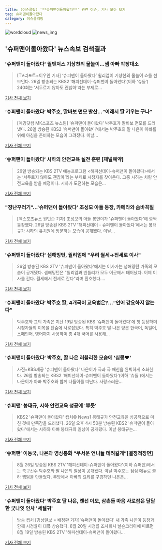 ```yaml
---
title: (이슈클립) '**슈퍼맨이돌아왔다**' 관련 이슈, 기사 모아 보기
tag: 슈퍼맨이돌아왔다
category: 이슈클리핑
---
```

![wordcloud](https://s3.ap-northeast-2.amazonaws.com/lyrics101-wordcloud/2018-08-26-1535274341.png)
![news_img](https://user-images.githubusercontent.com/42597476/44507050-1206f400-a6e4-11e8-8d98-7ffbfebb353f.png)
## **'**슈퍼맨이돌아왔다**'** 뉴스속보 검색결과
### '슈퍼맨이 돌아왔다' 윌벤져스 기상천외 물놀이…샘 아빠 박장대소

>[TV리포트=이우인 기자] ‘슈퍼맨이 돌아왔다’ 윌리엄이 기상천외 물놀이 쇼를 선보인다. 26일 방송되는 KBS2 ‘해피선데이-슈퍼맨이 돌아왔다’(이하 ‘슈돌’) 240회는 ‘서두르지 않아도 괜찮아’라는 부제로...

<a href="http://www.tvreport.co.kr/?c=news&m=newsview&idx=1076556" target="_blank">기사 전체 보기</a>

### ‘슈퍼맨이 돌아왔다’ 박주호, 딸바보 면모 발산...“이래서 딸 키우는 구나“

>[매경닷컴 MK스포츠 뉴스팀] ‘슈퍼맨이 돌아왔다’ 박주호가 딸바보 면모를 드러냈다. 26일 방송된 KBS2 ‘슈퍼맨이 돌아왔다’에서는 박주호의 딸 나은이 아빠를 위해 아침을 준비하는 모습이 그려졌다. 이날...

<a href="http://sports.mk.co.kr/view.php?year=2018&no=535537" target="_blank">기사 전체 보기</a>

### ‘슈퍼맨이 돌아왔다’ 시하의 안전교육 실전 훈련 [채널예약]

>26일 방송되는 KBS 2TV 예능프로그램 <해피선데이-슈퍼맨이 돌아왔다>에서는 ‘서두르지 않아도 괜찮아’라는 부제로 시청자를 찾아온다. 그중 시하는 차량 안전교육을 받을 예정이다. 시하가 도전하는 모습은...

<a href="http://sports.khan.co.kr/news/sk_index.html?art_id=201808260200003&sec_id=540201&pt=nv" target="_blank">기사 전체 보기</a>

### "장난꾸러기"...'슈퍼맨이 돌아왔다' 조성모 아들 등장, 카메라와 숨바꼭질

>[엑스포츠뉴스 원민순 기자] 조성모의 아들 봉연이가 '슈퍼맨이 돌아왔다'에 깜짝 등장했다. 26일 방송된 KBS 2TV '해피선데이 - 슈퍼맨이 돌아왔다'에서는 봉태규가 시하의 유치원에 방문하는 모습이 공개됐다. 이날...

<a href="http://www.xportsnews.com/?ac=article_view&entry_id=1012252" target="_blank">기사 전체 보기</a>

### '슈퍼맨이 돌아왔다' 샘해밍턴, 윌리엄에 "우리 월세→전세로 이사"

>26일 방송된 KBS 2TV '슈퍼맨이 돌아왔다'에서는 이사가는 샘해밍턴 가족의 모습이 공개됐다. 샘해밍턴은 "윌리엄과 벤틀리가 모두 이곳에서 태어났다. 이제 이사를 간다. 월세에서 전세로 간다"라며 환호했다....

<a href="http://www.mydaily.co.kr/new_yk/html/read.php?newsid=201808261748423066&ext=na" target="_blank">기사 전체 보기</a>

### ‘슈퍼맨이 돌아왔다’ 박주호 딸, 4개국어 교육법은?...“언어 강요하지 않는다”

>박주호와 그의 가족은 지난 19일 방송된 KBS '슈퍼맨이 돌아왔다'에 첫 등장하며 시청자들의 이목을 단숨에 사로잡았다. 특히 박주호 딸 나은 양은 한국어, 독일어, 스페인어, 영어까지 사용하며 총 4개 국어를 사용해...

<a href="http://www.gukjenews.com/news/articleView.html?idxno=980699" target="_blank">기사 전체 보기</a>

### '슈퍼맨이 돌아왔다' 박주호, 딸 나은 러블리한 모습에 '심쿵♥'

>사진=KBS제공 '슈퍼맨이 돌아왔다' 나은이가 극과 극 패션을 완벽하게 소화한다. 26일 방송되는 KBS2 '해피선데이-슈퍼맨이 돌아왔다'(이하 '슈돌')에서는 나은이가 아빠 박주호와 함께 나들이를 떠난다. 사랑스러운...

<a href="http://news20.busan.com/controller/newsController.jsp?newsId=20180826000066" target="_blank">기사 전체 보기</a>

### '슈퍼맨' 봉태규, 시하 안전교육 성공에 '뿌듯'

>KBS2 '슈퍼맨이 돌아왔다' 캡처© News1 봉태규가 안전교육을 성공적으로 마친 것에 만족감을 드러냈다. 26일 오후 4시 50분 방송된 KBS2 '슈퍼맨이 돌아왔다'에서는 시하와 아빠 봉태규의 일상이 공개됐다. 이날 봉태규는...

<a href="http://news1.kr/articles/?3408618" target="_blank">기사 전체 보기</a>

### ‘슈퍼맨’ 이동국, 나은과 영상통화 “무서운 언니들 데려갈게”[결정적장면]

>8월 26일 방송된 KBS 2TV '해피선데이-슈퍼맨이 돌아왔다'(이하 슈퍼맨)에서는 축구선수 박주호와 딸 나은의 일상이 공개됐다. 이날 박주호는 점심 메뉴로 콜라 찜닭을 만들었다. 주방에서 아빠의 요리를 구경하던 나은은...

<a href="http://www.newsen.com/news_view.php?uid=201808261726140310" target="_blank">기사 전체 보기</a>

### '슈퍼맨이 돌아왔다' 박주호 딸 나은, 랜선 이모, 삼촌들 마음 사로잡은 달달한 굿나잇 인사 '세젤귀'

>방송 캡처 [경상일보 = 배정환 기자]'슈퍼맨이 돌아왔다' 새 가족 나은이 등장과 함께 시청률이 대폭 상승했다. 8월 20일 시청률 조사회사 닐슨코리아에 따르면 8월 19일 방송된 KBS 2TV '해피선데이-슈퍼맨이 돌아왔다...

<a href="http://www.ksilbo.co.kr/news/articleView.html?idxno=655103" target="_blank">기사 전체 보기</a>


